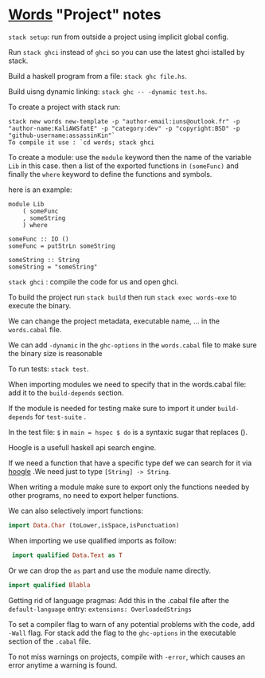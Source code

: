 # [Words](https://github.com/Assassinkin/wordsGridGame) "Project" notes

`stack setup`: run from outside a project using implicit global config.

Run `stack ghci` instead of `ghci` so you can use the latest ghci istalled by stack.

Build a haskell program from a file: `stack ghc file.hs`.

Build uisng dynamic linking: `stack ghc -- -dynamic test.hs`.

To create a project with stack run:

```
stack new words new-template -p "author-email:iuns@outlook.fr" -p "author-name:KaliAWSfatE" -p "category:dev" -p "copyright:BSD" -p "github-username:assassinKin"`
To compile it use : `cd words; stack ghci
```

To create a module: use the `module` keyword then the name of the variable `Lib` in this case. then a list of the exported functions in `(someFunc)` and finally the `where` keyword to define the functions and symbols.

here is an example:
```
module Lib
    ( someFunc
    , someString
    ) where

someFunc :: IO ()
someFunc = putStrLn someString

someString :: String
someString = "someString"
```

`stack ghci` : compile the code for us  and open ghci.

To build the project run `stack build` then run `stack exec words-exe` to execute the binary.

We can change the project metadata, executable name, ... in the `words.cabal` file.

We can add `-dynamic` in the `ghc-options` in the `words.cabal` file to make sure the binary size is reasonable

To run tests: `stack test`.

When importing modules we need to specify that in the words.cabal file: add it to the `build-depends` section.

If the module is needed for testing make sure to import it under `build-depends` for `test-suite` .

In the test file: `$` in `main = hspec $ do` is a syntaxic sugar that replaces ().

Hoogle is a usefull haskell api search engine.

If we need a function that have a specific type def we can search for it via [hoogle](https://www.haskell.org/hoogle/) .We need just to type `[String] -> String`.


When writing a module make sure to export only the functions needed by other programs, no need to export helper functions.

We can also selectively import functions:
```Haskell
import Data.Char (toLower,isSpace,isPunctuation)
```

When importing we use qualified imports as follow:
```Haskell
 import qualified Data.Text as T
 ```

 Or we can drop the `as` part and use the module name directly.
```Haskell
import qualified Blabla
```

Getting rid of language pragmas: Add this in the .cabal file after the `default-language` entry:  `extensions: OverloadedStrings`

To set a compiler flag to warn of any potential problems with the code, add `-Wall` flag. For stack add the flag to the `ghc-options` in the executable section of the `.cabal` file.

To not miss warnings on projects, compile with `-error`, which causes an error anytime a warning is found.
